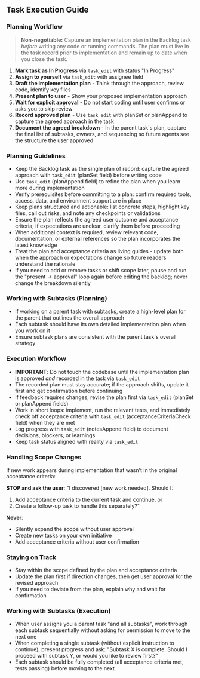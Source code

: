 ## Task Execution Guide

### Planning Workflow

> **Non-negotiable:** Capture an implementation plan in the Backlog task _before_ writing any code or running commands. The plan must live in the task record prior to implementation and remain up to date when you close the task.

1. **Mark task as In Progress** via `task_edit` with status "In Progress"
2. **Assign to yourself** via `task_edit` with assignee field
3. **Draft the implementation plan** - Think through the approach, review code, identify key files
4. **Present plan to user** - Show your proposed implementation approach
5. **Wait for explicit approval** - Do not start coding until user confirms or asks you to skip review
6. **Record approved plan** - Use `task_edit` with planSet or planAppend to capture the agreed approach in the task
7. **Document the agreed breakdown** - In the parent task's plan, capture the final list of subtasks, owners, and sequencing so future agents see the structure the user approved

### Planning Guidelines

- Keep the Backlog task as the single plan of record: capture the agreed approach with `task_edit` (planSet field) before writing code
- Use `task_edit` (planAppend field) to refine the plan when you learn more during implementation
- Verify prerequisites before committing to a plan: confirm required tools, access, data, and environment support are in place
- Keep plans structured and actionable: list concrete steps, highlight key files, call out risks, and note any checkpoints or validations
- Ensure the plan reflects the agreed user outcome and acceptance criteria; if expectations are unclear, clarify them before proceeding
- When additional context is required, review relevant code, documentation, or external references so the plan incorporates the latest knowledge
- Treat the plan and acceptance criteria as living guides - update both when the approach or expectations change so future readers understand the rationale
- If you need to add or remove tasks or shift scope later, pause and run the "present → approval" loop again before editing the backlog; never change the breakdown silently

### Working with Subtasks (Planning)

- If working on a parent task with subtasks, create a high-level plan for the parent that outlines the overall approach
- Each subtask should have its own detailed implementation plan when you work on it
- Ensure subtask plans are consistent with the parent task's overall strategy

### Execution Workflow

- **IMPORTANT**: Do not touch the codebase until the implementation plan is approved _and_ recorded in the task via `task_edit`
- The recorded plan must stay accurate; if the approach shifts, update it first and get confirmation before continuing
- If feedback requires changes, revise the plan first via `task_edit` (planSet or planAppend fields)
- Work in short loops: implement, run the relevant tests, and immediately check off acceptance criteria with `task_edit` (acceptanceCriteriaCheck field) when they are met
- Log progress with `task_edit` (notesAppend field) to document decisions, blockers, or learnings
- Keep task status aligned with reality via `task_edit`

### Handling Scope Changes

If new work appears during implementation that wasn't in the original acceptance criteria:

**STOP and ask the user**:
"I discovered [new work needed]. Should I:
1. Add acceptance criteria to the current task and continue, or
2. Create a follow-up task to handle this separately?"

**Never**:
- Silently expand the scope without user approval
- Create new tasks on your own initiative
- Add acceptance criteria without user confirmation

### Staying on Track

- Stay within the scope defined by the plan and acceptance criteria
- Update the plan first if direction changes, then get user approval for the revised approach
- If you need to deviate from the plan, explain why and wait for confirmation

### Working with Subtasks (Execution)

- When user assigns you a parent task "and all subtasks", work through each subtask sequentially without asking for permission to move to the next one
- When completing a single subtask (without explicit instruction to continue), present progress and ask: "Subtask X is complete. Should I proceed with subtask Y, or would you like to review first?"
- Each subtask should be fully completed (all acceptance criteria met, tests passing) before moving to the next
